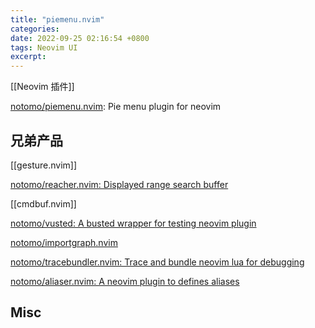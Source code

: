 ```yaml
---
title: "piemenu.nvim"
categories: 
date: 2022-09-25 02:16:54 +0800
tags: Neovim UI
excerpt: 
---
```


[[Neovim 插件]]

[notomo/piemenu.nvim](https://github.com/notomo/piemenu.nvim): Pie menu plugin for neovim



## 兄弟产品


[[gesture.nvim]]

[notomo/reacher.nvim: Displayed range search buffer](https://github.com/notomo/reacher.nvim)


[[cmdbuf.nvim]]


[notomo/vusted: A busted wrapper for testing neovim plugin](https://github.com/notomo/vusted)

[notomo/importgraph.nvim](https://github.com/notomo/importgraph.nvim)


[notomo/tracebundler.nvim: Trace and bundle neovim lua for debugging](https://github.com/notomo/tracebundler.nvim)

[notomo/aliaser.nvim: A neovim plugin to defines aliases](https://github.com/notomo/aliaser.nvim)






## Misc






